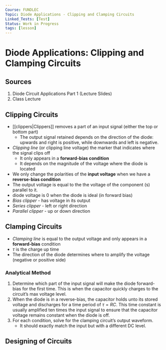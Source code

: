 ```yaml
---
Course: FUNDLEC
Topic: Diode Applications - Clipping and Clamping Circuits
Linked_Tests: [Test]
Status: Work in Progress
tags: [lesson]
---
```


# Diode Applications: Clipping and Clamping Circuits

## Sources

1. Diode Circuit Applications Part 1 (Lecture Slides)
2. Class Lecture

## Clipping Circuits

- [[clippers|Clippers]] removes a part of an input signal (either the top or bottom part)
	- The output signal retained depends on the direction of the diode: upwards and right is positive, while downwards and left is negative.
- *Clipping line* (or clipping line voltage) the marker that indicates where the signal clips off
	- It only appears in a **forward-bias condition**
	- It depends on the magnitude of the voltage where the diode is located
- We only change the polarities of the **input voltage** when we have a **reverse-bias condition**
- The output voltage is equal to the the voltage of the component (s) parallel to it.
- diode voltage is 0 when the diode is ideal (in forward bias)
- *Bias clipper* - has voltage in its output
- *Series clipper* - left or right direction
- *Parallel clipper* - up or down direction

## Clamping Circuits

- *Clamping line* is equal to the output voltage and only appears in a **forward-bias** condition
- $\tau$ is the charge up time
- The direction of the diode determines where to amplify the voltage (negative or positive side)

### Analytical Method

1. Determine which part of the input signal will make the diode forward-bias for the first time. This is when the capacitor quickly charges to the circuit’s max voltage level.
2. When the diode is in a reverse-bias, the capacitor holds unto its stored voltage and discharges for a time period of $\tau=RC$. This time constant is usually amplified ten times the input signal to ensure that the capacitor voltage remains constant when the diode is off.
3. For each condition, solve for the clamping circuit’s output waveform.
	- It should exactly match the input but with a different DC level.

## Designing of Circuits
